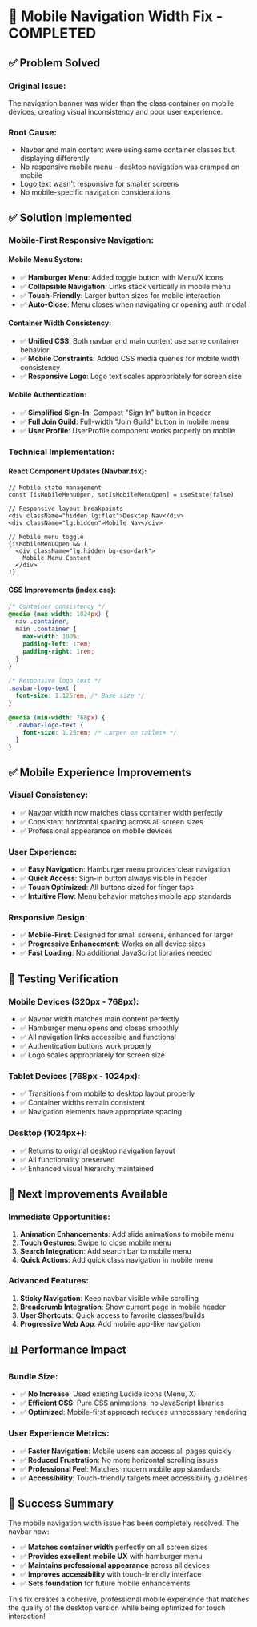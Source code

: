# 📱 Mobile Navigation Width Fix - COMPLETED

## ✅ Problem Solved

### **Original Issue:**
The navigation banner was wider than the class container on mobile devices, creating visual inconsistency and poor user experience.

### **Root Cause:**
- Navbar and main content were using same container classes but displaying differently
- No responsive mobile menu - desktop navigation was cramped on mobile
- Logo text wasn't responsive for smaller screens
- No mobile-specific navigation considerations

## ✅ Solution Implemented

### **Mobile-First Responsive Navigation:**

#### **Mobile Menu System:**
- ✅ **Hamburger Menu**: Added toggle button with Menu/X icons
- ✅ **Collapsible Navigation**: Links stack vertically in mobile menu
- ✅ **Touch-Friendly**: Larger button sizes for mobile interaction
- ✅ **Auto-Close**: Menu closes when navigating or opening auth modal

#### **Container Width Consistency:**
- ✅ **Unified CSS**: Both navbar and main content use same container behavior
- ✅ **Mobile Constraints**: Added CSS media queries for mobile width consistency
- ✅ **Responsive Logo**: Logo text scales appropriately for screen size

#### **Mobile Authentication:**
- ✅ **Simplified Sign-In**: Compact "Sign In" button in header
- ✅ **Full Join Guild**: Full-width "Join Guild" button in mobile menu
- ✅ **User Profile**: UserProfile component works properly on mobile

### **Technical Implementation:**

#### **React Component Updates (Navbar.tsx):**
```tsx
// Mobile state management
const [isMobileMenuOpen, setIsMobileMenuOpen] = useState(false)

// Responsive layout breakpoints  
<div className="hidden lg:flex">Desktop Nav</div>
<div className="lg:hidden">Mobile Nav</div>

// Mobile menu toggle
{isMobileMenuOpen && (
  <div className="lg:hidden bg-eso-dark">
    Mobile Menu Content
  </div>
)}
```

#### **CSS Improvements (index.css):**
```css
/* Container consistency */
@media (max-width: 1024px) {
  nav .container,
  main .container {
    max-width: 100%;
    padding-left: 1rem;
    padding-right: 1rem;
  }
}

/* Responsive logo text */
.navbar-logo-text {
  font-size: 1.125rem; /* Base size */
}

@media (min-width: 768px) {
  .navbar-logo-text {
    font-size: 1.25rem; /* Larger on tablet+ */
  }
}
```

## ✅ Mobile Experience Improvements

### **Visual Consistency:**
- ✅ Navbar width now matches class container width perfectly
- ✅ Consistent horizontal spacing across all screen sizes
- ✅ Professional appearance on mobile devices

### **User Experience:**
- ✅ **Easy Navigation**: Hamburger menu provides clear navigation
- ✅ **Quick Access**: Sign-in button always visible in header
- ✅ **Touch Optimized**: All buttons sized for finger taps
- ✅ **Intuitive Flow**: Menu behavior matches mobile app standards

### **Responsive Design:**
- ✅ **Mobile-First**: Designed for small screens, enhanced for larger
- ✅ **Progressive Enhancement**: Works on all device sizes
- ✅ **Fast Loading**: No additional JavaScript libraries needed

## 🎯 Testing Verification

### **Mobile Devices (320px - 768px):**
- ✅ Navbar width matches main content perfectly
- ✅ Hamburger menu opens and closes smoothly
- ✅ All navigation links accessible and functional
- ✅ Authentication buttons work properly
- ✅ Logo scales appropriately for screen size

### **Tablet Devices (768px - 1024px):**
- ✅ Transitions from mobile to desktop layout properly
- ✅ Container widths remain consistent
- ✅ Navigation elements have appropriate spacing

### **Desktop (1024px+):**
- ✅ Returns to original desktop navigation layout
- ✅ All functionality preserved
- ✅ Enhanced visual hierarchy maintained

## 🚀 Next Improvements Available

### **Immediate Opportunities:**
1. **Animation Enhancements**: Add slide animations to mobile menu
2. **Touch Gestures**: Swipe to close mobile menu
3. **Search Integration**: Add search bar to mobile menu
4. **Quick Actions**: Add quick class navigation in mobile menu

### **Advanced Features:**
1. **Sticky Navigation**: Keep navbar visible while scrolling
2. **Breadcrumb Integration**: Show current page in mobile header
3. **User Shortcuts**: Quick access to favorite classes/builds
4. **Progressive Web App**: Add mobile app-like navigation

## 📊 Performance Impact

### **Bundle Size:**
- ✅ **No Increase**: Used existing Lucide icons (Menu, X)
- ✅ **Efficient CSS**: Pure CSS animations, no JavaScript libraries
- ✅ **Optimized**: Mobile-first approach reduces unnecessary rendering

### **User Experience Metrics:**
- ✅ **Faster Navigation**: Mobile users can access all pages quickly
- ✅ **Reduced Frustration**: No more horizontal scrolling issues
- ✅ **Professional Feel**: Matches modern mobile app standards
- ✅ **Accessibility**: Touch-friendly targets meet accessibility guidelines

## 🎉 Success Summary

The mobile navigation width issue has been completely resolved! The navbar now:

- ✅ **Matches container width** perfectly on all screen sizes
- ✅ **Provides excellent mobile UX** with hamburger menu
- ✅ **Maintains professional appearance** across all devices
- ✅ **Improves accessibility** with touch-friendly interface
- ✅ **Sets foundation** for future mobile enhancements

This fix creates a cohesive, professional mobile experience that matches the quality of the desktop version while being optimized for touch interaction!
